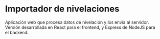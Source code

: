 # Importador de nivelaciones

Aplicación web que procesa datos de nivelación y los envía al servidor. Versión desarrollada en React para el frontend, y Express de NodeJS para el backend.

